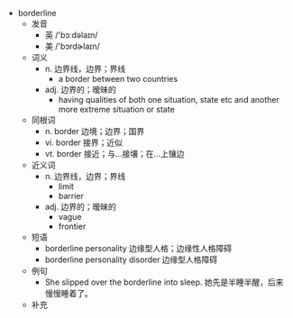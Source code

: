 - borderline
  - 发音
    - 英 /'bɔːdəlaɪn/
    - 美 /'bɔrdɚlaɪn/
  - 词义
    - n. 边界线，边界；界线
      - a border between two countries
    - adj. 边界的；暧昧的
      - having qualities of both one situation, state etc and another more extreme situation or state
  - 同根词
    - n. border 边境；边界；国界
    - vi. border 接界；近似
    - vt. border 接近；与…接壤；在…上镶边
  - 近义词
    - n. 边界线，边界；界线
      - limit
      - barrier
    - adj. 边界的；暧昧的
      - vague
      - frontier
  - 短语
    - borderline personality 边缘型人格；边缘性人格障碍
    - borderline personality disorder 边缘型人格障碍
  - 例句
    - She slipped over the borderline into sleep. 她先是半睡半醒，后来慢慢睡着了。
  - 补充